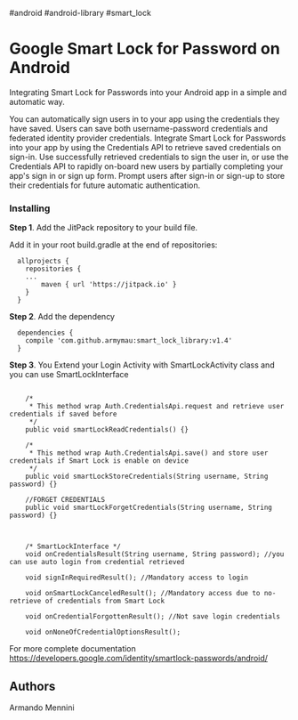#android #android-library #smart_lock

# Google Smart Lock for Password on Android

Integrating Smart Lock for Passwords into your Android app in a simple and automatic way.

You can automatically sign users in to your app using the credentials they have saved. Users can save both username-password credentials and federated identity provider credentials.
Integrate Smart Lock for Passwords into your app by using the Credentials API to retrieve saved credentials on sign-in. Use successfully retrieved credentials to sign the user in, or use the Credentials API to rapidly on-board new users by partially completing your app's sign in or sign up form. Prompt users after sign-in or sign-up to store their credentials for future automatic authentication.

### Installing

**Step 1**. Add the JitPack repository to your build file.

Add it in your root build.gradle at the end of repositories:

```
  allprojects {
  	repositories {	
    ...
		maven { url 'https://jitpack.io' }
	}
  }
```

**Step 2**. Add the dependency

```	
  dependencies {
  	compile 'com.github.armymau:smart_lock_library:v1.4'
  }
```

**Step 3**. You Extend your Login Activity with SmartLockActivity class and you can use SmartLockInterface


```	
    
    /*
     * This method wrap Auth.CredentialsApi.request and retrieve user credentials if saved before
     */
    public void smartLockReadCredentials() {}
    
    /*
     * This method wrap Auth.CredentialsApi.save() and store user credentials if Smart Lock is enable on device
     */
    public void smartLockStoreCredentials(String username, String password) {}
    
    //FORGET CREDENTIALS
    public void smartLockForgetCredentials(String username, String password) {}
    
    
    
    /* SmartLockInterface */
    void onCredentialsResult(String username, String password); //you can use auto login from credential retrieved

    void signInRequiredResult(); //Mandatory access to login

    void onSmartLockCanceledResult(); //Mandatory access due to no-retrieve of credentials from Smart Lock

    void onCredentialForgottenResult(); //Not save login credentials

    void onNoneOfCredentialOptionsResult();

```

For more complete documentation 
https://developers.google.com/identity/smartlock-passwords/android/

  
## Authors
Armando Mennini
